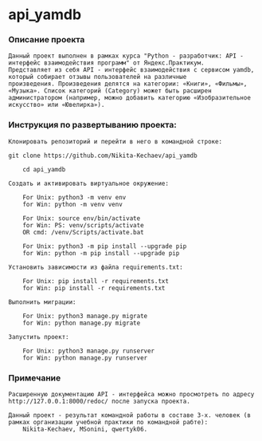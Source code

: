 # api_yamdb
### Описание проекта
    Данный проект выполнен в рамках курса "Python - разработчик: API - интерфейс взаимодействия программ" от Яндекс.Практикум.
    Представляет из себя API - интерфейс взаимодействия с сервисом yamdb, который собирает отзывы пользователей на различные 
    произведения. Произведения делятся на категории: «Книги», «Фильмы», «Музыка». Список категорий (Category) может быть расширен
    администратором (например, можно добавить категорию «Изобразительное искусство» или «Ювелирка»).
### Инструкция по развертыванию проекта:

    Клонировать репозиторий и перейти в него в командной строке:

    git clone https://github.com/Nikita-Kechaev/api_yamdb

        cd api_yamdb

    Cоздать и активировать виртуальное окружение:

        For Unix: python3 -m venv env
        for Win: python -m venv venv

        For Unix: source env/bin/activate
        for Win: PS: venv/scripts/activate
        OR cmd: /venv/Scripts/activate.bat

        For Unix: python3 -m pip install --upgrade pip
        for Win: python -m pip install --upgrade pip

    Установить зависимости из файла requirements.txt:

        For Unix: pip install -r requirements.txt
        for Win: pip install -r requirements.txt

    Выполнить миграции:

        For Unix: python3 manage.py migrate
        for Win: python manage.py migrate

    Запустить проект:

        For Unix: python3 manage.py runserver
        for Win: python manage.py runserver
### Примечание

    Расширенную документацию API - интерфейса можно просмотреть по адресу http://127.0.0.1:8000/redoc/ после запуска проекта.
    
    Данный проект - результат командной работы в составе 3-х. человек (в рамках организации учебной практики по командной рабте):
        Nikita-Kechaev, MSonini, qwertyk06.
